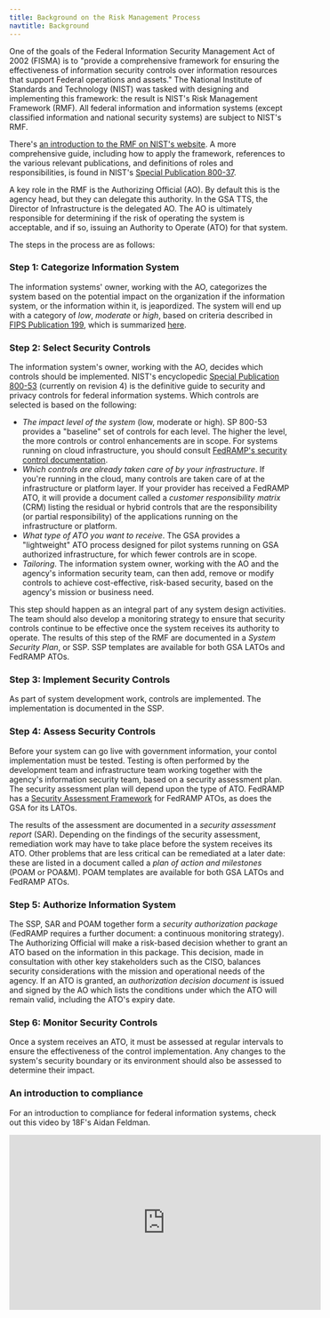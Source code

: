 ```yaml
---
title: Background on the Risk Management Process
navtitle: Background
---
```


One of the goals of the Federal Information Security Management Act of 2002 (FISMA) is to "provide a comprehensive framework for ensuring the effectiveness of information security controls over information resources that support Federal operations and assets." The National Institute of Standards and Technology (NIST) was tasked with designing and implementing this framework: the result is NIST's Risk Management Framework (RMF). All federal information and information systems (except classified information and national security systems) are subject to NIST's RMF.

There's [an introduction to the RMF on NIST's website](http://csrc.nist.gov/groups/SMA/fisma/framework.html). A more comprehensive guide, including how to apply the framework, references to the various relevant publications, and definitions of roles and responsibilities, is found in NIST's [Special Publication 800-37](http://nvlpubs.nist.gov/nistpubs/SpecialPublications/NIST.SP.800-37r1.pdf).

A key role in the RMF is the Authorizing Official (AO). By default this is the agency head, but they can delegate this authority. In the GSA TTS, the Director of Infrastructure is the delegated AO. The AO is ultimately responsible for determining if the risk of operating the system is acceptable, and if so, issuing an Authority to Operate (ATO) for that system.

The steps in the process are as follows:

### Step 1: Categorize Information System

The information systems' owner, working with the AO, categorizes the system based on the potential impact on the organization if the information system, or the information within it, is jeapordized. The system will end up with a category of _low_, _moderate_ or _high_, based on criteria described in [FIPS Publication 199](http://csrc.nist.gov/publications/fips/fips199/FIPS-PUB-199-final.pdf), which is summarized [here](../categorize/).

### Step 2: Select Security Controls

The information system's owner, working with the AO, decides which controls should be implemented. NIST's encyclopedic [Special Publication 800-53](http://nvlpubs.nist.gov/nistpubs/SpecialPublications/NIST.SP.800-53r4.pdf) (currently on revision 4) is the definitive guide to security and privacy controls for federal information systems. Which controls are selected is based on the following:

* *The impact level of the system* (low, moderate or high). SP 800-53 provides a "baseline" set of controls for each level. The higher the level, the more controls or control enhancements are in scope. For systems running on cloud infrastructure, you should consult [FedRAMP's security control documentation](https://www.fedramp.gov/resources/documents-2016/).
* *Which controls are already taken care of by your infrastructure*. If you're running in the cloud, many controls are taken care of at the infrastructure or platform layer. If your provider has received a FedRAMP ATO, it will provide a document called a _customer responsibility matrix_ (CRM) listing the residual or hybrid controls that are the responsibility (or partial responsibility) of the applications running on the infrastructure or platform.
* *What type of ATO you want to receive*. The GSA provides a "lightweight" ATO process designed for pilot systems running on GSA authorized infrastructure, for which fewer controls are in scope.
* *Tailoring*. The information system owner, working with the AO and the agency's information security team, can then add, remove or modify controls to achieve cost-effective, risk-based security, based on the agency's mission or business need.

This step should happen as an integral part of any system design activities. The team should also develop a monitoring strategy to ensure that security controls continue to be effective once the system receives its authority to operate. The results of this step of the RMF are documented in a _System Security Plan_, or SSP. SSP templates are available for both GSA LATOs and FedRAMP ATOs.

### Step 3: Implement Security Controls

As part of system development work, controls are implemented. The implementation is documented in the SSP.

### Step 4: Assess Security Controls

Before your system can go live with government information, your contol implementation must be tested. Testing is often performed by the development team and infrastructure team working together with the agency's information security team, based on a security assessment plan. The security assessment plan will depend upon the type of ATO. FedRAMP has a [Security Assessment Framework](https://www.fedramp.gov/resources/documents-2016/) for FedRAMP ATOs, as does the GSA for its LATOs.

The results of the assessment are documented in a _security assessment report_ (SAR). Depending on the findings of the security assessment, remediation work may have to take place before the system receives its ATO. Other problems that are less critical can be remediated at a later date: these are listed in a document called a _plan of action and milestones_ (POAM or POA&M). POAM templates are available for both GSA LATOs and FedRAMP ATOs.

### Step 5: Authorize Information System

The SSP, SAR and POAM together form a _security authorization package_ (FedRAMP requires a further document: a continuous monitoring strategy). The Authorizing Official will make a risk-based decision whether to grant an ATO based on the information in this package. This decision, made in consultation with other key stakeholders such as the CISO, balances security considerations with the mission and operational needs of the agency. If an ATO is granted, an _authorization decision document_ is issued and signed by the AO which lists the conditions under which the ATO will remain valid, including the ATO's expiry date.

### Step 6: Monitor Security Controls

Once a system receives an ATO, it must be assessed at regular intervals to ensure the effectiveness of the control implementation. Any changes to the system's security boundary or its environment should also be assessed to determine their impact.

### An introduction to compliance

For an introduction to compliance for federal information systems, check out this video by 18F's Aidan Feldman.

<iframe width="560" height="315" src="https://www.youtube.com/embed/-Nc4GXPxpQg?list=PLd9b-GuOJ3nG5zDAg7exOHusZKVVrkhjO" frameborder="0" allowfullscreen></iframe>